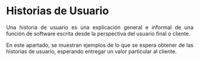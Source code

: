 # **Historias de Usuario**

<p align= "justify">Una historia de usuario es una explicación general e informal de una función de software escrita desde la perspectiva del usuario final o cliente.</p>

<p align= "justify">En este apartado, se muestran ejemplos de lo que se espera obtener de las historias de usuario, esperando entregar un valor particular al cliente.</p>